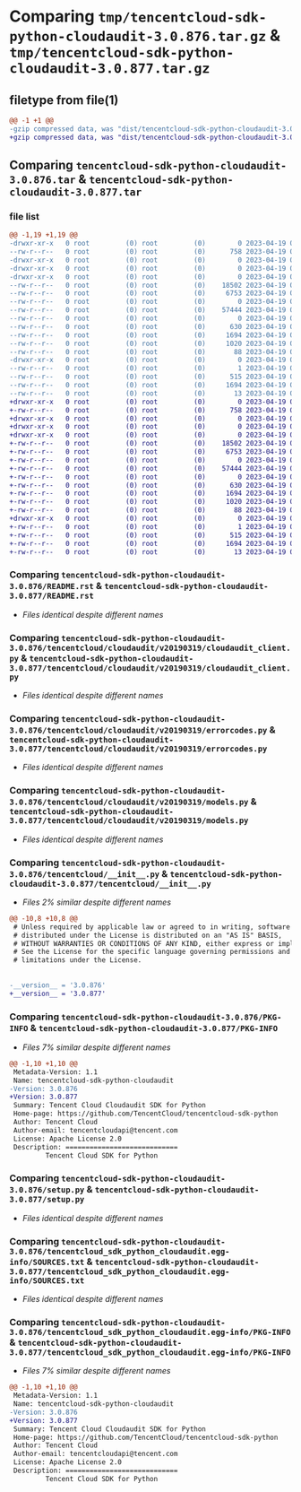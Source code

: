 # Comparing `tmp/tencentcloud-sdk-python-cloudaudit-3.0.876.tar.gz` & `tmp/tencentcloud-sdk-python-cloudaudit-3.0.877.tar.gz`

## filetype from file(1)

```diff
@@ -1 +1 @@
-gzip compressed data, was "dist/tencentcloud-sdk-python-cloudaudit-3.0.876.tar", last modified: Wed Apr 19 00:21:56 2023, max compression
+gzip compressed data, was "dist/tencentcloud-sdk-python-cloudaudit-3.0.877.tar", last modified: Wed Apr 19 09:10:05 2023, max compression
```

## Comparing `tencentcloud-sdk-python-cloudaudit-3.0.876.tar` & `tencentcloud-sdk-python-cloudaudit-3.0.877.tar`

### file list

```diff
@@ -1,19 +1,19 @@
-drwxr-xr-x   0 root         (0) root         (0)        0 2023-04-19 00:21:56.000000 tencentcloud-sdk-python-cloudaudit-3.0.876/
--rw-r--r--   0 root         (0) root         (0)      758 2023-04-19 00:21:56.000000 tencentcloud-sdk-python-cloudaudit-3.0.876/README.rst
-drwxr-xr-x   0 root         (0) root         (0)        0 2023-04-19 00:21:56.000000 tencentcloud-sdk-python-cloudaudit-3.0.876/tencentcloud/
-drwxr-xr-x   0 root         (0) root         (0)        0 2023-04-19 00:21:56.000000 tencentcloud-sdk-python-cloudaudit-3.0.876/tencentcloud/cloudaudit/
-drwxr-xr-x   0 root         (0) root         (0)        0 2023-04-19 00:21:56.000000 tencentcloud-sdk-python-cloudaudit-3.0.876/tencentcloud/cloudaudit/v20190319/
--rw-r--r--   0 root         (0) root         (0)    18502 2023-04-19 00:21:56.000000 tencentcloud-sdk-python-cloudaudit-3.0.876/tencentcloud/cloudaudit/v20190319/cloudaudit_client.py
--rw-r--r--   0 root         (0) root         (0)     6753 2023-04-19 00:21:56.000000 tencentcloud-sdk-python-cloudaudit-3.0.876/tencentcloud/cloudaudit/v20190319/errorcodes.py
--rw-r--r--   0 root         (0) root         (0)        0 2023-04-19 00:21:56.000000 tencentcloud-sdk-python-cloudaudit-3.0.876/tencentcloud/cloudaudit/v20190319/__init__.py
--rw-r--r--   0 root         (0) root         (0)    57444 2023-04-19 00:21:56.000000 tencentcloud-sdk-python-cloudaudit-3.0.876/tencentcloud/cloudaudit/v20190319/models.py
--rw-r--r--   0 root         (0) root         (0)        0 2023-04-19 00:21:56.000000 tencentcloud-sdk-python-cloudaudit-3.0.876/tencentcloud/cloudaudit/__init__.py
--rw-r--r--   0 root         (0) root         (0)      630 2023-04-19 00:21:56.000000 tencentcloud-sdk-python-cloudaudit-3.0.876/tencentcloud/__init__.py
--rw-r--r--   0 root         (0) root         (0)     1694 2023-04-19 00:21:56.000000 tencentcloud-sdk-python-cloudaudit-3.0.876/PKG-INFO
--rw-r--r--   0 root         (0) root         (0)     1020 2023-04-19 00:21:56.000000 tencentcloud-sdk-python-cloudaudit-3.0.876/setup.py
--rw-r--r--   0 root         (0) root         (0)       88 2023-04-19 00:21:56.000000 tencentcloud-sdk-python-cloudaudit-3.0.876/setup.cfg
-drwxr-xr-x   0 root         (0) root         (0)        0 2023-04-19 00:21:56.000000 tencentcloud-sdk-python-cloudaudit-3.0.876/tencentcloud_sdk_python_cloudaudit.egg-info/
--rw-r--r--   0 root         (0) root         (0)        1 2023-04-19 00:21:56.000000 tencentcloud-sdk-python-cloudaudit-3.0.876/tencentcloud_sdk_python_cloudaudit.egg-info/dependency_links.txt
--rw-r--r--   0 root         (0) root         (0)      515 2023-04-19 00:21:56.000000 tencentcloud-sdk-python-cloudaudit-3.0.876/tencentcloud_sdk_python_cloudaudit.egg-info/SOURCES.txt
--rw-r--r--   0 root         (0) root         (0)     1694 2023-04-19 00:21:56.000000 tencentcloud-sdk-python-cloudaudit-3.0.876/tencentcloud_sdk_python_cloudaudit.egg-info/PKG-INFO
--rw-r--r--   0 root         (0) root         (0)       13 2023-04-19 00:21:56.000000 tencentcloud-sdk-python-cloudaudit-3.0.876/tencentcloud_sdk_python_cloudaudit.egg-info/top_level.txt
+drwxr-xr-x   0 root         (0) root         (0)        0 2023-04-19 09:10:05.000000 tencentcloud-sdk-python-cloudaudit-3.0.877/
+-rw-r--r--   0 root         (0) root         (0)      758 2023-04-19 09:10:05.000000 tencentcloud-sdk-python-cloudaudit-3.0.877/README.rst
+drwxr-xr-x   0 root         (0) root         (0)        0 2023-04-19 09:10:05.000000 tencentcloud-sdk-python-cloudaudit-3.0.877/tencentcloud/
+drwxr-xr-x   0 root         (0) root         (0)        0 2023-04-19 09:10:05.000000 tencentcloud-sdk-python-cloudaudit-3.0.877/tencentcloud/cloudaudit/
+drwxr-xr-x   0 root         (0) root         (0)        0 2023-04-19 09:10:05.000000 tencentcloud-sdk-python-cloudaudit-3.0.877/tencentcloud/cloudaudit/v20190319/
+-rw-r--r--   0 root         (0) root         (0)    18502 2023-04-19 09:10:05.000000 tencentcloud-sdk-python-cloudaudit-3.0.877/tencentcloud/cloudaudit/v20190319/cloudaudit_client.py
+-rw-r--r--   0 root         (0) root         (0)     6753 2023-04-19 09:10:05.000000 tencentcloud-sdk-python-cloudaudit-3.0.877/tencentcloud/cloudaudit/v20190319/errorcodes.py
+-rw-r--r--   0 root         (0) root         (0)        0 2023-04-19 09:10:05.000000 tencentcloud-sdk-python-cloudaudit-3.0.877/tencentcloud/cloudaudit/v20190319/__init__.py
+-rw-r--r--   0 root         (0) root         (0)    57444 2023-04-19 09:10:05.000000 tencentcloud-sdk-python-cloudaudit-3.0.877/tencentcloud/cloudaudit/v20190319/models.py
+-rw-r--r--   0 root         (0) root         (0)        0 2023-04-19 09:10:05.000000 tencentcloud-sdk-python-cloudaudit-3.0.877/tencentcloud/cloudaudit/__init__.py
+-rw-r--r--   0 root         (0) root         (0)      630 2023-04-19 09:10:05.000000 tencentcloud-sdk-python-cloudaudit-3.0.877/tencentcloud/__init__.py
+-rw-r--r--   0 root         (0) root         (0)     1694 2023-04-19 09:10:05.000000 tencentcloud-sdk-python-cloudaudit-3.0.877/PKG-INFO
+-rw-r--r--   0 root         (0) root         (0)     1020 2023-04-19 09:10:05.000000 tencentcloud-sdk-python-cloudaudit-3.0.877/setup.py
+-rw-r--r--   0 root         (0) root         (0)       88 2023-04-19 09:10:05.000000 tencentcloud-sdk-python-cloudaudit-3.0.877/setup.cfg
+drwxr-xr-x   0 root         (0) root         (0)        0 2023-04-19 09:10:05.000000 tencentcloud-sdk-python-cloudaudit-3.0.877/tencentcloud_sdk_python_cloudaudit.egg-info/
+-rw-r--r--   0 root         (0) root         (0)        1 2023-04-19 09:10:05.000000 tencentcloud-sdk-python-cloudaudit-3.0.877/tencentcloud_sdk_python_cloudaudit.egg-info/dependency_links.txt
+-rw-r--r--   0 root         (0) root         (0)      515 2023-04-19 09:10:05.000000 tencentcloud-sdk-python-cloudaudit-3.0.877/tencentcloud_sdk_python_cloudaudit.egg-info/SOURCES.txt
+-rw-r--r--   0 root         (0) root         (0)     1694 2023-04-19 09:10:05.000000 tencentcloud-sdk-python-cloudaudit-3.0.877/tencentcloud_sdk_python_cloudaudit.egg-info/PKG-INFO
+-rw-r--r--   0 root         (0) root         (0)       13 2023-04-19 09:10:05.000000 tencentcloud-sdk-python-cloudaudit-3.0.877/tencentcloud_sdk_python_cloudaudit.egg-info/top_level.txt
```

### Comparing `tencentcloud-sdk-python-cloudaudit-3.0.876/README.rst` & `tencentcloud-sdk-python-cloudaudit-3.0.877/README.rst`

 * *Files identical despite different names*

### Comparing `tencentcloud-sdk-python-cloudaudit-3.0.876/tencentcloud/cloudaudit/v20190319/cloudaudit_client.py` & `tencentcloud-sdk-python-cloudaudit-3.0.877/tencentcloud/cloudaudit/v20190319/cloudaudit_client.py`

 * *Files identical despite different names*

### Comparing `tencentcloud-sdk-python-cloudaudit-3.0.876/tencentcloud/cloudaudit/v20190319/errorcodes.py` & `tencentcloud-sdk-python-cloudaudit-3.0.877/tencentcloud/cloudaudit/v20190319/errorcodes.py`

 * *Files identical despite different names*

### Comparing `tencentcloud-sdk-python-cloudaudit-3.0.876/tencentcloud/cloudaudit/v20190319/models.py` & `tencentcloud-sdk-python-cloudaudit-3.0.877/tencentcloud/cloudaudit/v20190319/models.py`

 * *Files identical despite different names*

### Comparing `tencentcloud-sdk-python-cloudaudit-3.0.876/tencentcloud/__init__.py` & `tencentcloud-sdk-python-cloudaudit-3.0.877/tencentcloud/__init__.py`

 * *Files 2% similar despite different names*

```diff
@@ -10,8 +10,8 @@
 # Unless required by applicable law or agreed to in writing, software
 # distributed under the License is distributed on an "AS IS" BASIS,
 # WITHOUT WARRANTIES OR CONDITIONS OF ANY KIND, either express or implied.
 # See the License for the specific language governing permissions and
 # limitations under the License.
 
 
-__version__ = '3.0.876'
+__version__ = '3.0.877'
```

### Comparing `tencentcloud-sdk-python-cloudaudit-3.0.876/PKG-INFO` & `tencentcloud-sdk-python-cloudaudit-3.0.877/PKG-INFO`

 * *Files 7% similar despite different names*

```diff
@@ -1,10 +1,10 @@
 Metadata-Version: 1.1
 Name: tencentcloud-sdk-python-cloudaudit
-Version: 3.0.876
+Version: 3.0.877
 Summary: Tencent Cloud Cloudaudit SDK for Python
 Home-page: https://github.com/TencentCloud/tencentcloud-sdk-python
 Author: Tencent Cloud
 Author-email: tencentcloudapi@tencent.com
 License: Apache License 2.0
 Description: ============================
         Tencent Cloud SDK for Python
```

### Comparing `tencentcloud-sdk-python-cloudaudit-3.0.876/setup.py` & `tencentcloud-sdk-python-cloudaudit-3.0.877/setup.py`

 * *Files identical despite different names*

### Comparing `tencentcloud-sdk-python-cloudaudit-3.0.876/tencentcloud_sdk_python_cloudaudit.egg-info/SOURCES.txt` & `tencentcloud-sdk-python-cloudaudit-3.0.877/tencentcloud_sdk_python_cloudaudit.egg-info/SOURCES.txt`

 * *Files identical despite different names*

### Comparing `tencentcloud-sdk-python-cloudaudit-3.0.876/tencentcloud_sdk_python_cloudaudit.egg-info/PKG-INFO` & `tencentcloud-sdk-python-cloudaudit-3.0.877/tencentcloud_sdk_python_cloudaudit.egg-info/PKG-INFO`

 * *Files 7% similar despite different names*

```diff
@@ -1,10 +1,10 @@
 Metadata-Version: 1.1
 Name: tencentcloud-sdk-python-cloudaudit
-Version: 3.0.876
+Version: 3.0.877
 Summary: Tencent Cloud Cloudaudit SDK for Python
 Home-page: https://github.com/TencentCloud/tencentcloud-sdk-python
 Author: Tencent Cloud
 Author-email: tencentcloudapi@tencent.com
 License: Apache License 2.0
 Description: ============================
         Tencent Cloud SDK for Python
```


